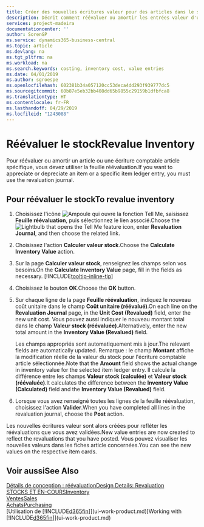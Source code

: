 ```yaml
---
title: Créer des nouvelles écritures valeur pour des articles dans le stock| Microsoft Docs
description: Décrit comment réévaluer ou amortir les entrées valeur d'un ou de plusieurs articles dans le stock en validant leur valeur calculée courante.
services: project-madeira
documentationcenter: ''
author: SorenGP
ms.service: dynamics365-business-central
ms.topic: article
ms.devlang: na
ms.tgt_pltfrm: na
ms.workload: na
ms.search.keywords: costing, inventory cost, value entries
ms.date: 04/01/2019
ms.author: sgroespe
ms.openlocfilehash: 602381b34a057120cc53deca4dd293f939777dc5
ms.sourcegitcommit: 60b87e5eb32bb408dd65b9855c29159b1dfbfca8
ms.translationtype: HT
ms.contentlocale: fr-FR
ms.lasthandoff: 04/29/2019
ms.locfileid: "1243088"
---
```

# <a name="revalue-inventory"></a><span data-ttu-id="6c3b4-103">Réévaluer le stock</span><span class="sxs-lookup"><span data-stu-id="6c3b4-103">Revalue Inventory</span></span>
<span data-ttu-id="6c3b4-104">Pour réévaluer ou amortir un article ou une écriture comptable article spécifique, vous devez utiliser la feuille réévaluation.</span><span class="sxs-lookup"><span data-stu-id="6c3b4-104">If you want to appreciate or depreciate an item or a specific item ledger entry, you must use the revaluation journal.</span></span>

## <a name="to-revalue-inventory"></a><span data-ttu-id="6c3b4-105">Pour réévaluer le stock</span><span class="sxs-lookup"><span data-stu-id="6c3b4-105">To revalue inventory</span></span>
1. <span data-ttu-id="6c3b4-106">Choisissez l'icône ![Ampoule qui ouvre la fonction Tell Me](media/ui-search/search_small.png "Dites-moi ce que vous voulez faire"), saisissez **Feuille réévaluation**, puis sélectionnez le lien associé.</span><span class="sxs-lookup"><span data-stu-id="6c3b4-106">Choose the ![Lightbulb that opens the Tell Me feature](media/ui-search/search_small.png "Tell me what you want to do") icon, enter **Revaluation Journal**, and then choose the related link.</span></span>
2. <span data-ttu-id="6c3b4-107">Choisissez l'action **Calculer valeur stock**.</span><span class="sxs-lookup"><span data-stu-id="6c3b4-107">Choose the **Calculate Inventory Value** action.</span></span>
3. <span data-ttu-id="6c3b4-108">Sur la page **Calculer valeur stock**, renseignez les champs selon vos besoins.</span><span class="sxs-lookup"><span data-stu-id="6c3b4-108">On the **Calculate Inventory Value** page, fill in the fields as necessary.</span></span> [!INCLUDE[tooltip-inline-tip](includes/tooltip-inline-tip_md.md)]
4. <span data-ttu-id="6c3b4-109">Choisissez le bouton **OK**.</span><span class="sxs-lookup"><span data-stu-id="6c3b4-109">Choose the **OK** button.</span></span>
5. <span data-ttu-id="6c3b4-110">Sur chaque ligne de la page **Feuille réévaluation**, indiquez le nouveau coût unitaire dans le champ **Coût unitaire (réévalué)**.</span><span class="sxs-lookup"><span data-stu-id="6c3b4-110">On each line on the **Revaluation Journal** page, in the **Unit Cost (Revalued)** field, enter the new unit cost.</span></span> <span data-ttu-id="6c3b4-111">Vous pouvez aussi indiquer le nouveau montant total dans le champ **Valeur stock (réévaluée)**.</span><span class="sxs-lookup"><span data-stu-id="6c3b4-111">Alternatively, enter the new total amount in the **Inventory Value (Revalued)** field.</span></span>

    <span data-ttu-id="6c3b4-112">Les champs appropriés sont automatiquement mis à jour.</span><span class="sxs-lookup"><span data-stu-id="6c3b4-112">The relevant fields are automatically updated.</span></span> <span data-ttu-id="6c3b4-113">Remarque : le champ **Montant** affiche la modification réelle de la valeur du stock pour l'écriture comptable article sélectionnée.</span><span class="sxs-lookup"><span data-stu-id="6c3b4-113">Note that the **Amount** field shows the actual change in inventory value for the selected item ledger entry.</span></span> <span data-ttu-id="6c3b4-114">Il calcule la différence entre les champs **Valeur stock (calculée)** et **Valeur stock (réévaluée)**.</span><span class="sxs-lookup"><span data-stu-id="6c3b4-114">It calculates the difference between the **Inventory Value (Calculated)** field and the **Inventory Value (Revalued)** field.</span></span>
6. <span data-ttu-id="6c3b4-115">Lorsque vous avez renseigné toutes les lignes de la feuille réévaluation, choisissez l'action **Valider**.</span><span class="sxs-lookup"><span data-stu-id="6c3b4-115">When you have completed all lines in the revaluation journal, choose the **Post** action.</span></span>

<span data-ttu-id="6c3b4-116">Les nouvelles écritures valeur sont alors créées pour refléter les réévaluations que vous avez validées.</span><span class="sxs-lookup"><span data-stu-id="6c3b4-116">New value entries are now created to reflect the revaluations that you have posted.</span></span> <span data-ttu-id="6c3b4-117">Vous pouvez visualiser les nouvelles valeurs dans les fiches article concernées.</span><span class="sxs-lookup"><span data-stu-id="6c3b4-117">You can see the new values on the respective item cards.</span></span>

## <a name="see-also"></a><span data-ttu-id="6c3b4-118">Voir aussi</span><span class="sxs-lookup"><span data-stu-id="6c3b4-118">See Also</span></span>
[<span data-ttu-id="6c3b4-119">Détails de conception : réévaluation</span><span class="sxs-lookup"><span data-stu-id="6c3b4-119">Design Details: Revaluation</span></span>](design-details-revaluation.md)  
[<span data-ttu-id="6c3b4-120">STOCKS ET EN-COURS</span><span class="sxs-lookup"><span data-stu-id="6c3b4-120">Inventory</span></span>](inventory-manage-inventory.md)  
[<span data-ttu-id="6c3b4-121">Ventes</span><span class="sxs-lookup"><span data-stu-id="6c3b4-121">Sales</span></span>](sales-manage-sales.md)  
[<span data-ttu-id="6c3b4-122">Achats</span><span class="sxs-lookup"><span data-stu-id="6c3b4-122">Purchasing</span></span>](purchasing-manage-purchasing.md)  
<span data-ttu-id="6c3b4-123">[Utilisation de [!INCLUDE[d365fin](includes/d365fin_md.md)]](ui-work-product.md)</span><span class="sxs-lookup"><span data-stu-id="6c3b4-123">[Working with [!INCLUDE[d365fin](includes/d365fin_md.md)]](ui-work-product.md)</span></span>
